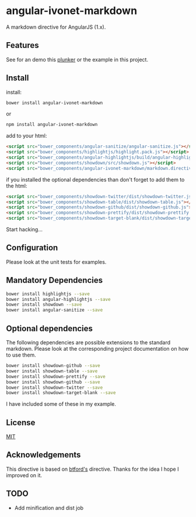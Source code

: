 # angular-ivonet-markdown

A markdown directive for AngularJS (1.x). 

## Features

See for an demo this [plunker](http://plnkr.co/edit/SCPkcZjRCghoavJpRJij?p=preview) or the example in this project.

## Install

install:

```sh
bower install angular-ivonet-markdown
```

or

```sh
npm install angular-ivonet-markdown
```


add to your html:

```html
<script src="bower_components/angular-sanitize/angular-sanitize.js"></script>
<script src="bower_components/highlightjs/highlight.pack.js"></script>
<script src="bower_components/angular-highlightjs/build/angular-highlightjs.js"></script>
<script src="bower_components/showdown/src/showdown.js"></script>
<script src="bower_components/angular-ivonet-markdown/markdown.directive.js"></script>
```

if you installed the optional dependencies than don't forget to add them to the html:

```html
<script src="bower_components/showdown-twitter/dist/showdown-twitter.js"></script>
<script src="bower_components/showdown-table/dist/showdown-table.js"></script>
<script src="bower_components/showdown-github/dist/showdown-github.js"></script>
<script src="bower_components/showdown-prettify/dist/showdown-prettify.js"></script>
<script src="bower_components/showdown-target-blank/dist/showdown-target-blank.js"></script>
```

Start hacking...

## Configuration

Please look at the unit tests for examples.

## Mandatory Dependencies

```sh
bower install highlightjs --save
bower install angular-highlightjs --save
bower install showdown --save
bower install angular-sanitize --save
```

## Optional dependencies

The following dependencies are possible extensions to the standard markdown.
Please look at the corresponding project documentation on how to use them.

```sh
bower install showdown-github --save
bower install showdown-table --save
bower install showdown-prettify --save
bower install showdown-github --save
bower install showdown-twitter --save
bower install showdown-target-blank --save
```

I have included some of these in my example.


## License

[MIT](MIT-LICENSE.txt)

## Acknowledgements
 
This directive is based on [btford's](https://github.com/btford/angular-markdown-directive) directive.
Thanks for the idea I hope I improved on it.


## TODO

* Add minification and dist job